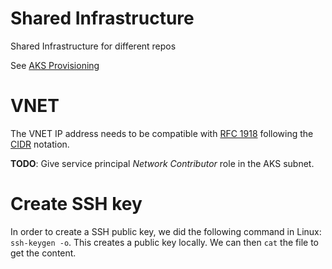 # Shared Infrastructure

Shared Infrastructure for different repos

See [AKS Provisioning](https://docs.microsoft.com/en-us/azure/aks/kubernetes-walkthrough)

# VNET

The VNET IP address needs to be compatible with [RFC 1918](https://en.wikipedia.org/wiki/Private_network) following the [CIDR](https://en.wikipedia.org/wiki/Classless_Inter-Domain_Routing) notation.

**TODO**:  Give service principal *Network Contributor* role in the AKS subnet.

# Create SSH key

In order to create a SSH public key, we did the following command in Linux:  `ssh-keygen -o`.  This creates a public key locally.  We can then `cat` the file to get the content.